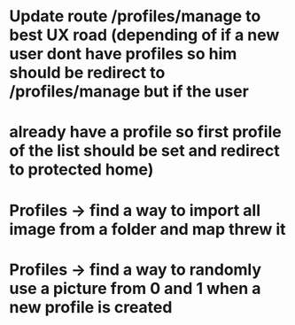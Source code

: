 # Update route /profiles/manage to best UX road (depending of if a new user dont have profiles so him should be redirect to /profiles/manage but if the user
# already have a profile so first profile of the list should be set and redirect to protected home)

# Profiles -> find a way to import all image from a folder and map threw it
# Profiles -> find a way to randomly use a picture from 0 and 1 when a new profile is created